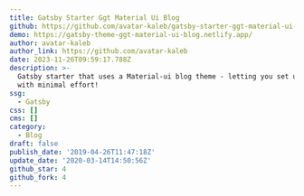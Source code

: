 ```yaml
---
title: Gatsby Starter Ggt Material Ui Blog
github: https://github.com/avatar-kaleb/gatsby-starter-ggt-material-ui-blog
demo: https://gatsby-theme-ggt-material-ui-blog.netlify.app/
author: avatar-kaleb
author_link: https://github.com/avatar-kaleb
date: 2023-11-26T09:59:17.788Z
description: >-
  Gatsby starter that uses a Material-ui blog theme - letting you set up an blog
  with minimal effort!
ssg:
  - Gatsby
css: []
cms: []
category:
  - Blog
draft: false
publish_date: '2019-04-26T11:47:18Z'
update_date: '2020-03-14T14:50:56Z'
github_star: 4
github_fork: 4
---
```

